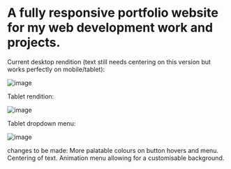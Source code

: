 # A fully responsive portfolio website for my web development work and projects.
Current desktop rendition (text still needs centering on this version but works perfectly on mobile/tablet):



![image](https://user-images.githubusercontent.com/80924843/169052362-c85c166c-9cce-4308-bfab-2c69beb631f4.png)



Tablet rendition:



![image](https://user-images.githubusercontent.com/80924843/169052721-963835c6-72f5-4af0-9616-0aa8a5ab990d.png)



Tablet dropdown menu:



![image](https://user-images.githubusercontent.com/80924843/169052814-a7c9c2d0-8bb1-4328-9277-aff2f19a3fac.png)



changes to be made: 
More palatable colours on button hovers and menu.
Centering of text.
Animation menu allowing for a customisable background. 


